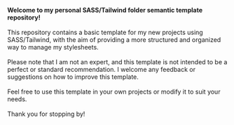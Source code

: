 **Welcome to my personal SASS/Tailwind folder semantic template repository!**
<br><br>
This repository contains a basic template for my new projects using SASS/Tailwind, with the aim of providing a more structured and organized way to manage my stylesheets.
<br><br>
Please note that I am not an expert, and this template is not intended to be a perfect or standard recommendation. I welcome any feedback or suggestions on how to improve this template.
<br><br>
Feel free to use this template in your own projects or modify it to suit your needs.
<br><br>
Thank you for stopping by!
